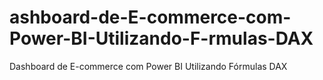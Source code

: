 # ashboard-de-E-commerce-com-Power-BI-Utilizando-F-rmulas-DAX
Dashboard de E-commerce com Power BI Utilizando Fórmulas DAX

